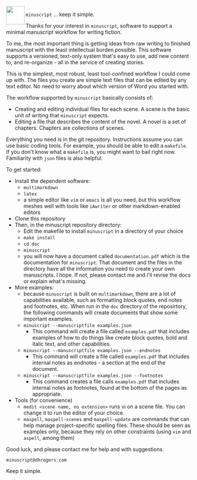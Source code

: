 <img src="https://github.com/moonimal/minuscript/blob/master/doc/img/minuscript.png" width="50" align="left">

`minuscript` ... keep it simple.

Thanks for your interest in `minuscript`, software to support a minimal manuscript workflow for writing fiction.

To me, the most important thing is getting ideas from raw writing to finished manuscript with the least intellectual burden possible. This software supports a versioned, text-only system that's easy to use, add new content to, and re-organize - all in the service of creating stories. 

This is the simplest, most robust, least tool-confined workflow I could come up with. The files you create are simple text files that can be edited by any text editor. No need to worry about which version of Word you started with.

The workflow supported by `minuscript` basically consists of:

- Creating and editing individual files for each scene. A scene is the basic unit of writing that `minuscript` expects.
- Editing a file that describes the content of the novel. A novel is a set of chapters. Chapters are collections of scenes. 

Everything you need is in the git repository. Instructions assume you can use 
basic coding tools. For example, you should be able to edit a 
`makefile`. If you don't know what a `makefile` is, you might want to bail right now. Familiarity with `json` files is also helpful.

To get started:

- Install the dependent software:
    - `multimarkdown`
    - `latex`
    - a simple editor like `vim` or `emacs` is all you need, but this workflow
      meshes well with tools like `iAwriter` or other markdown-enabled editors
- Clone this repository
- Then, in the minuscript repository directory:
    - Edit the makefile to install `minuscript` in a directory of your choice
    - `make install`
    - `cd doc `
    - `minuscript`
    - you will now have a document called `documentation.pdf` which is the 
      documentation for `minuscript`. That document and the files in the 
      directory have all the information you need to create your own 
      manuscripts. I hope. If not, please contact me and I'll revise the docs 
      or explain what's missing.
- More examples:
    - because `minuscript` is built on `multimarkdown`, there are a lot of
      capabilities available, such as formatting block quotes, end notes 
      and footnotes, etc. When run in the `doc` directory of the reposirtory, the following commands will create documents that show some important examples. 
    - `minuscript --manuscriptfile examples.json` 
        - This command will create a file called `examples.pdf` that includes 
          examples of how to do things like create block quotes, bold and 
          italic text, and other capabilities.
    - `minuscript --manuscriptfile examples.json --endnotes` 
        - This command will create a file called `examples.pdf` that includes 
          internal notes as endnotes - a section at the end of the document.
    - `minuscript --manuscriptfile examples.json --footnotes` 
        - This command creates a file calls `examples.pdf` that includes 
          internal notes as footnotes, found at the bottom of the pages as 
          appropriate.
- Tools (for convenience)
    - `medit <scene name, no extension>` runs vi on a scene file. You can change it to run the editor of your choice.
    - `maspell`, `maspell-scenes` and `maspell-update` are commands that can
      help manage project-specific spelling files. These should be seen as
      examples only, because they rely on other constraints (using `vim` and
      `aspell`, among them)

Good luck, and please contact me for help and with suggestions.

    minuscript@dhrogers.com

Keep it simple.
